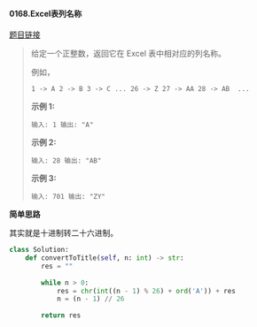 #### 0168.Excel表列名称
[题目链接](https://leetcode-cn.com/problems/excel-sheet-column-title)
> 给定一个正整数，返回它在 Excel 表中相对应的列名称。
>
> 例如，
>
> `
>     1 -> A
>     2 -> B
>     3 -> C
>     ...
>     26 -> Z
>     27 -> AA
>     28 -> AB 
>     ...
> `
>
> **示例 1:**
>
> `
> 输入: 1
> 输出: "A"
> `
>
> **示例 2:**
>
> `
> 输入: 28
> 输出: "AB"
> `
>
> **示例 3:**
>
> `
> 输入: 701
> 输出: "ZY"
> `

**简单思路**

其实就是十进制转二十六进制。

```python
class Solution:
    def convertToTitle(self, n: int) -> str:
        res = ""
        
        while n > 0:
            res = chr(int((n - 1) % 26) + ord('A')) + res
            n = (n - 1) // 26
        
        return res
```

